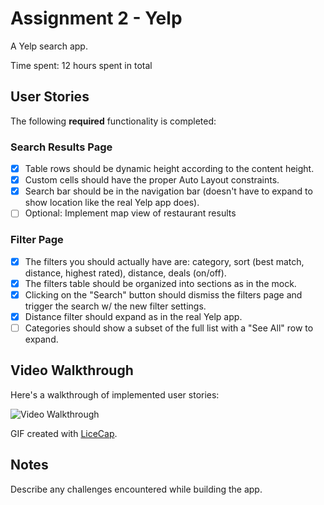 # Assignment 2 - Yelp

A Yelp search app.

Time spent: 12 hours spent in total

## User Stories

The following **required** functionality is completed:

### Search Results Page

- [x] Table rows should be dynamic height according to the content height.
- [x] Custom cells should have the proper Auto Layout constraints.
- [x] Search bar should be in the navigation bar (doesn't have to expand to show location like the real Yelp app does).
- [ ] Optional: Implement map view of restaurant results

### Filter Page

- [x] The filters you should actually have are: category, sort (best match, distance, highest rated), distance, deals (on/off).
- [x] The filters table should be organized into sections as in the mock.
- [x] Clicking on the "Search" button should dismiss the filters page and trigger the search w/ the new filter settings.
- [x] Distance filter should expand as in the real Yelp app.
- [ ] Categories should show a subset of the full list with a "See All" row to expand.

## Video Walkthrough

Here's a walkthrough of implemented user stories:

<img src='http://i.imgur.com/TJEW99m.gif' title='Video Walkthrough' width='' alt='Video Walkthrough' />

GIF created with [LiceCap](http://www.cockos.com/licecap/).

## Notes

Describe any challenges encountered while building the app.


